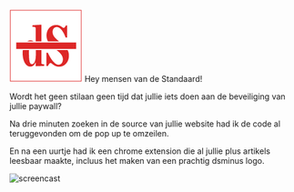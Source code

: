 ![logo](https://github.com/barbarosso/ds-/blob/master/icons/icon128.png?raw=true "logo")
Hey mensen van de Standaard! 

Wordt het geen stilaan geen tijd dat jullie iets doen aan de beveiliging van jullie paywall?   

Na drie minuten zoeken in de source van jullie website had ik de code al teruggevonden om de pop up te omzeilen.   

En na een uurtje had ik een chrome extension die al jullie plus artikels leesbaar maakte, incluus het maken van een prachtig dsminus logo.   

![screencast](https://media.githubusercontent.com/media/barbarosso/ds-/master/ds-.gif "Screencast ds plus to minus")
